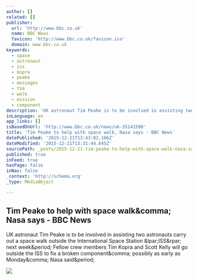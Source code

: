 ```yaml
---
author: []
related: []
publisher:
  url: 'http://www.bbc.co.uk'
  name: BBC News
  favicon: 'http://www.bbc.co.uk/favicon.ico'
  domain: www.bbc.co.uk
keywords:
  - space
  - astronaut
  - iss
  - kopra
  - peake
  - messages
  - tim
  - walk
  - mission
  - component
description: 'UK astronaut Tim Peake is to be involved in assisting two astronauts carry out a space walk outside the International Space Station (ISS) next week. Fellow crew members Tim Kopra and Scott Kelly will go outside the ISS to fix a broken component, possibly as early as Monday, Nasa said.'
inLanguage: en
app_links: []
isBasedOnUrl: 'http://www.bbc.co.uk/news/uk-35141598'
title: 'Tim Peake to help with space walk, Nasa says - BBC News'
datePublished: '2015-12-21T13:43:02.166Z'
dateModified: '2015-12-21T13:31:44.645Z'
sourcePath: _posts/2015-12-21-tim-peake-to-help-with-space-walk-nasa-says-bbc-news.md
published: true
inFeed: true
hasPage: false
inNav: false
_context: 'http://schema.org'
_type: MediaObject

---
```

<article style=""><h1>Tim Peake to help with space walk&amp;comma; Nasa says - BBC News</h1><p>UK astronaut Tim Peake is to be involved in assisting two astronauts carry out a space walk outside the International Space Station &amp;lpar;ISS&amp;rpar; next week&amp;period; Fellow crew members Tim Kopra and Scott Kelly will go outside the ISS to fix a broken component&amp;comma; possibly as early as Monday&amp;comma; Nasa said&amp;period;</p><img src="http://ichef-1.bbci.co.uk/news/1024/cpsprodpb/6A8F/production/_87297272_peakeview.jpg" /></article>